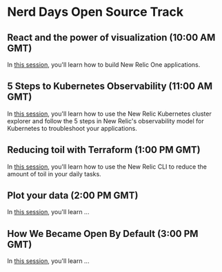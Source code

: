 # Nerd Days Open Source Track

## React and the power of visualization (10:00 AM GMT)

In [this session](building-applications/README.md), you'll learn how to build New Relic One applications.

## 5 Steps to Kubernetes Observability (11:00 AM GMT)

In [this session](kubernetes-101/README.md), you'll learn how to use the New Relic Kubernetes cluster explorer and follow the 5 steps in New Relic's observability model for Kubernetes to troubleshoot your applications.

## Reducing toil with Terraform (1:00 PM GMT)

In [this session](reducing-toil-with-terraform/README.md), you'll learn how to use the New Relic CLI to reduce the amount of toil in your daily tasks.

## Plot your data (2:00 PM GMT)

In [this session](plot-your-data/README.md), you'll learn ...

## How We Became Open By Default (3:00 PM GMT)

In [this session](open-by-default/README.md), you'll learn ...